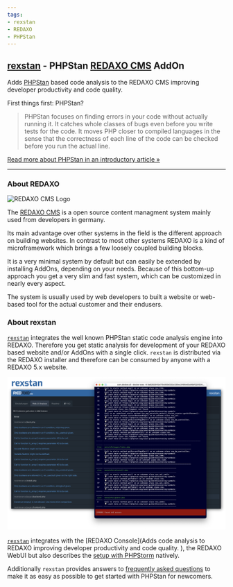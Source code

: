 ```yaml
---
tags:
- rexstan
- REDAXO
- PHPStan
---
```


## [rexstan](https://github.com/FriendsOfREDAXO/rexstan) - PHPStan [REDAXO CMS](https://redaxo.org/) AddOn

Adds [PHPStan](https://phpstan.org) based code analysis to the REDAXO CMS improving developer productivity and code quality.

First things first: PHPStan?

> PHPStan focuses on finding errors in your code without actually running it. It catches whole classes of bugs even before you write tests for the code. It moves PHP closer to compiled languages in the sense that the correctness of each line of the code can be checked before you run the actual line.

[Read more about PHPStan in an introductory article »](https://phpstan.org/blog/find-bugs-in-your-code-without-writing-tests)


---

### About REDAXO 

<img width="216" alt="REDAXO CMS Logo" src="https://user-images.githubusercontent.com/120441/174436564-500d7c16-d97b-4ebb-acd2-5b9ea08d1d75.png"> 

The [REDAXO CMS](https://redaxo.org/) is a open source content managment system mainly used from developers in germany.

Its main advantage over other systems in the field is the different approach on building websites.
In contrast to most other systems REDAXO is a kind of microframework which brings a few loosely coupled building blocks.

It is a very minimal system by default but can easily be extended by installing AddOns, depending on your needs.
Because of this bottom-up approach you get a very slim and fast system, which can be customized in nearly every aspect.

The system is usually used by web developers to built a website or web-based tool for the actual customer and their endusers.

### About rexstan

[`rexstan`](https://github.com/FriendsOfREDAXO/rexstan) integrates the well known PHPStan static code analysis engine into REDAXO. Therefore you get static analysis for development of your REDAXO based website and/or AddOns with a single click. `rexstan` is distributed via the REDAXO installer and therefore can be consumed by anyone with a REDAXO 5.x website.

![Screenshots](https://github.com/FriendsOfREDAXO/rexstan/blob/assets/stanscreen.png?raw=true)

[`rexstan`](https://github.com/FriendsOfREDAXO/rexstan) integrates with the [REDAXO Console](Adds code analysis to REDAXO improving developer productivity and code quality.
), the REDAXO WebUI but also describes the [setup with PHPStorm](https://github.com/FriendsOfREDAXO/rexstan/blob/main/README.md#phpstorm) natively.

Additionally `rexstan` provides answers to [frequently asked questions](https://github.com/FriendsOfREDAXO/rexstan/blob/main/FAQ.md) to make it as easy as possible to get started with PHPStan for newcomers.
